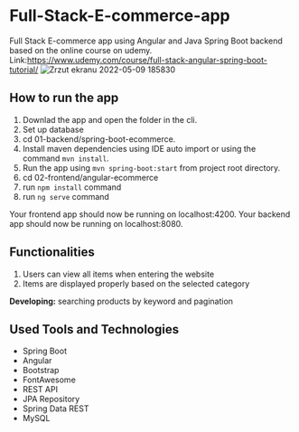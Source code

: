 # Full-Stack-E-commerce-app
Full Stack E-commerce app using Angular and Java Spring Boot backend based on the online course on udemy.
Link:https://www.udemy.com/course/full-stack-angular-spring-boot-tutorial/
![Zrzut ekranu 2022-05-09 185830](https://user-images.githubusercontent.com/99674392/167460091-2dc5a4d0-34bf-47e9-9bdc-b33994af9b9f.png)


## How to run the app
1. Downlad the app and open the folder in the cli.
2. Set up database
3. cd 01-backend/spring-boot-ecommerce.
4. Install maven dependencies using IDE auto import or using the command `mvn install`.
5. Run the app using `mvn spring-boot:start` from project root directory.
6. cd 02-frontend/angular-ecommerce
7. run `npm install` command
8. run `ng serve` command

Your frontend app should now be running on localhost:4200. Your backend app should now be running on localhost:8080.

## Functionalities
1. Users can view all items when entering the website
2. Items are displayed properly based on the selected category

**Developing:** searching products by keyword and pagination

## Used Tools and Technologies
 - Spring Boot
 - Angular
 - Bootstrap
 - FontAwesome
 - REST API
 - JPA Repository
 - Spring Data REST
 - MySQL

